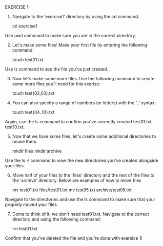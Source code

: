EXERCISE 1:

1)  Navigate to the 'exercise1' directory by using the cd command.

    cd exercise1

Use pwd command to make sure you are in the correct directory.
    
2)  Let's make some files! Make your first file by entering the following command:

    touch test01.txt

Use ls command to see the file you've just created.
    
3)  Now let's make some more files. Use the following command to create some more files you'll need for this exerise: 

    touch test{02,03}.txt
    
4)  You can also specify a range of numbers (or letters) with the '..' syntax:
    
    touch test{04..10}.txt
    
Again, use the ls command to confirm you've correctly created test01.txt - test10.txt.

5)  Now that we have some files, let's create some additional directories to house them. 

    mkdir files
    mkdir archive

Use the ls -l command to view the new directories you've created alongside your files.

6)  Move half of your files to the 'files' directory and the rest of the files to the 'archive' directory. Below are examples of how to move files

    mv test01.txt files/test01.txt
    mv test05.txt archive/test05.txt
    
Navigate to the directories and use the ls command to make sure that your properly moved your files

7) Come to think of it, we don't need test01.txt. Navigate to the correct directory and using the following command:

    rm test01.txt
    
Confirm that you've deleted the file and you're done with exersice 1!
